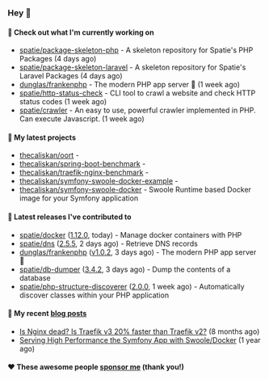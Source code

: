 ### Hey 👋

#### 👷 Check out what I'm currently working on

- [spatie/package-skeleton-php](https://github.com/spatie/package-skeleton-php) - A skeleton repository for Spatie&#39;s PHP Packages (4 days ago)
- [spatie/package-skeleton-laravel](https://github.com/spatie/package-skeleton-laravel) - A skeleton repository for Spatie&#39;s Laravel Packages (4 days ago)
- [dunglas/frankenphp](https://github.com/dunglas/frankenphp) - The modern PHP app server 🧟 (1 week ago)
- [spatie/http-status-check](https://github.com/spatie/http-status-check) - CLI tool to crawl a website and check HTTP status codes (1 week ago)
- [spatie/crawler](https://github.com/spatie/crawler) - An easy to use,  powerful crawler implemented in PHP. Can execute Javascript. (1 week ago)

#### 🌱 My latest projects

- [thecaliskan/oort](https://github.com/thecaliskan/oort) - 
- [thecaliskan/spring-boot-benchmark](https://github.com/thecaliskan/spring-boot-benchmark) - 
- [thecaliskan/traefik-nginx-benchmark](https://github.com/thecaliskan/traefik-nginx-benchmark) - 
- [thecaliskan/symfony-swoole-docker-example](https://github.com/thecaliskan/symfony-swoole-docker-example) - 
- [thecaliskan/symfony-swoole-docker](https://github.com/thecaliskan/symfony-swoole-docker) - Swoole Runtime based Docker image for your Symfony application

#### 🔭 Latest releases I've contributed to

- [spatie/docker](https://github.com/spatie/docker) ([1.12.0](https://github.com/spatie/docker/releases/tag/1.12.0), today) - Manage docker containers with PHP
- [spatie/dns](https://github.com/spatie/dns) ([2.5.5](https://github.com/spatie/dns/releases/tag/2.5.5), 2 days ago) - Retrieve DNS records
- [dunglas/frankenphp](https://github.com/dunglas/frankenphp) ([v1.0.2](https://github.com/dunglas/frankenphp/releases/tag/v1.0.2), 3 days ago) - The modern PHP app server 🧟
- [spatie/db-dumper](https://github.com/spatie/db-dumper) ([3.4.2](https://github.com/spatie/db-dumper/releases/tag/3.4.2), 3 days ago) - Dump the contents of a database
- [spatie/php-structure-discoverer](https://github.com/spatie/php-structure-discoverer) ([2.0.0](https://github.com/spatie/php-structure-discoverer/releases/tag/2.0.0), 1 week ago) - Automatically discover classes within your PHP application

#### 📜 My recent [blog posts](https://caliskanemre.medium.com/)

- [Is Nginx dead? Is Traefik v3 20% faster than Traefik v2?](https://medium.com/beyn-technology/is-nginx-dead-is-traefik-v3-20-faster-than-traefik-v2-f28ffb7eed3e?source=rss-cf41ab240584------2) (8 months ago)
- [Serving High Performance the Symfony App with Swoole/Docker](https://medium.com/beyn-technology/serving-high-performance-the-symfony-app-with-swoole-docker-758d8f176889?source=rss-cf41ab240584------2) (1 year ago)

#### ❤️ These awesome people [sponsor me](https://github.com/sponsors/thecaliskan) (thank you!)
